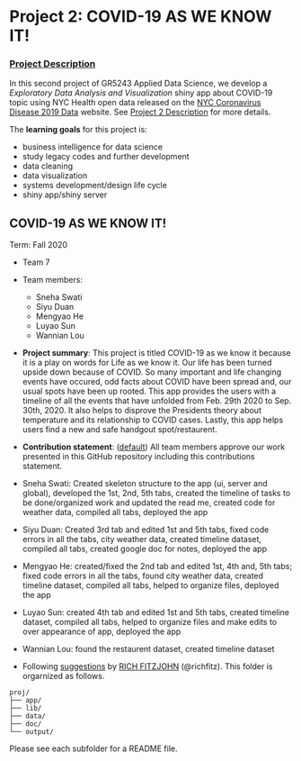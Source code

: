 # Project 2: COVID-19 AS WE KNOW IT!

### [Project Description](doc/project2_desc.md)

In this second project of GR5243 Applied Data Science, we develop a *Exploratory Data Analysis and Visualization* shiny app about COVID-19 topic using NYC Health open data released on the [NYC Coronavirus Disease 2019 Data](https://github.com/nychealth/coronavirus-data) website. See [Project 2 Description](doc/project2_desc.md) for more details.  

The **learning goals** for this project is:

- business intelligence for data science
- study legacy codes and further development
- data cleaning
- data visualization
- systems development/design life cycle
- shiny app/shiny server


## COVID-19 AS WE KNOW IT!
Term: Fall 2020

+ Team 7
+ Team members:
	+ Sneha Swati
	+ Siyu Duan
	+ Mengyao He
	+ Luyao Sun
	+ Wannian Lou

+ **Project summary**: This project is titled COVID-19 as we know it because it is a play on words for Life as we know it. Our life has been turned upside down because of COVID. So many important and life changing events have occured, odd facts about COVID have been spread and, our usual spots have been up rooted. This app provides the users with a timeline of all the events that have unfolded from Feb. 29th 2020 to Sep. 30th, 2020. It also helps to disprove the Presidents theory about temperature and its relationship to COVID cases. Lastly, this app helps users find a new and safe handgout spot/restaurent. 

+ **Contribution statement**: ([default](doc/a_note_on_contributions.md)) All team members approve our work presented in this GitHub repository including this contributions statement. 

+ Sneha Swati: Created skeleton structure to the app (ui, server and global), developed the 1st, 2nd, 5th tabs, created the timeline of tasks to be done/organized work and updated the read me, created code for weather data, compiled all tabs, deployed the app
+ Siyu Duan: Created 3rd tab and edited 1st and 5th tabs, fixed code errors in all the tabs, city weather data, created timeline dataset, compiled all tabs, created google doc for notes, deployed the app
+ Mengyao He: created/fixed the 2nd tab and edited 1st, 4th and, 5th tabs; fixed code errors in all the tabs, found city weather data, created timeline dataset, compiled all tabs, helped to organize files, deployed the app
+ Luyao Sun: created 4th tab and edited 1st and 5th tabs, created timeline dataset, compiled all tabs, helped to organize files and make edits to over appearance of app, deployed the app
+ Wannian Lou: found the restaurent dataset, created timeline dataset
+ Following [suggestions](http://nicercode.github.io/blog/2013-04-05-projects/) by [RICH FITZJOHN](http://nicercode.github.io/about/#Team) (@richfitz). This folder is orgarnized as follows.

```
proj/
├── app/
├── lib/
├── data/
├── doc/
└── output/
```

Please see each subfolder for a README file.

